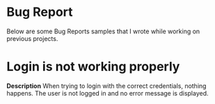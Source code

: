 # Bug Report

Below are some Bug Reports samples that I wrote while working on previous projects.

# Login is not working properly
**Description**
When trying to login with the correct credentials, nothing happens. The user is not logged in and no error message is displayed.
